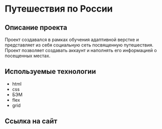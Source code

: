 # Путешествия по России

## Описание проекта

Проект создавался в рамках обучения адаптивной верстке и представляет из себя социальную сеть посвященную путешествия. Проект позволяет создавать аккаунт и наполнять его информацией о посещенных местах.

## Используемые технологии

- html
- css
- БЭМ
- flex
- grid

## Ссылка на сайт
